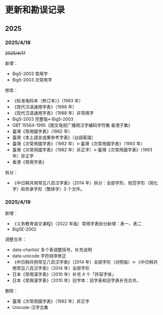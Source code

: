 # 更新和勘误记录

## 2025

### 2025/4/18

~~2025/4/17~~

新增：
- Big5-2003 常用字
- Big5-2003 次常用字

修改：
- 《标准电码本（修订本）》（1983 年）
- 《现代汉语通用字表》（1988 年）
- 《现代汉语通用字表》（1988 年）非常用字
- Big5-2003 完整版<-Big5-2003
- GBT 15564-1995《图文电视广播用汉字编码字符集 香港子集》
- 臺灣《常用國字表》（1982 年）
- 臺灣《本土語言成果參考字表》（台語客語）
- 臺灣《次常用國字表》（1982 年）<-臺灣《次常用國字表》（1993 年）
- 臺灣《次常用國字表》（1982 年）非正字）<-臺灣《次常用國字表》（1993 年）非正字
- 香港《常用字表》

拆分：
- 《中日韩共用常见八百汉字表》（2014 年）拆分：全部字形、规范字形（简化字）和传承字形（繁体字）3 个文件。

### 2025/4/19

新增：
- 《义务教育语文课程》（2022 年版）常用字表拆分新增：表一、表二
- Big5E-2002

调整合并：
- data-charlist/ 多个表调整括号，补充说明
- data-unicode 字符排序修正
- 《中日韩共用常见八百汉字表》（2014 年）全部字形（对照版）<-《中日韩共用常见八百汉字表》（2014 年）全部字形
- 日本《常用漢字表》（2010 年）补充 4 个「許容字体」
- 日本《常用漢字表》（2010 年）旧字体：旧字表和旧字表补充合并。

删除：
- 臺灣《次常用國字表》（1982 年）非正字
- Unicode-汉字合集
